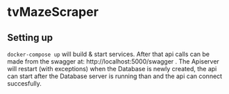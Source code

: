 # tvMazeScraper

## Setting up
`docker-compose up` will build & start services. After that api calls can be made from the swagger at: http://localhost:5000/swagger .
The Apiserver will restart (with exceptions) when the Database is newly created, the api can start after the Database server is running than and the api can connect succesfully.